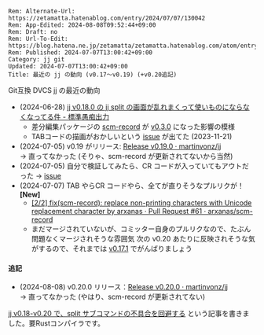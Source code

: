 ```header
Rem: Alternate-Url: https://zetamatta.hatenablog.com/entry/2024/07/07/130042
Rem: App-Edited: 2024-08-08T09:52:44+09:00
Rem: Draft: no
Rem: Url-To-Edit: https://blog.hatena.ne.jp/zetamatta/zetamatta.hatenablog.com/atom/entry/6801883189120091986
Rem: Published: 2024-07-07T13:00:42+09:00
Category: jj git
Updated: 2024-07-07T13:00:42+09:00
Title: 最近の jj の動向 (v0.17〜v0.19) (+v0.20追記)
```
Git互換 DVCS jj の最近の動向

+ (2024-06-28) [jj v0.18.0 の jj split の画面が乱れまくって使いものにならなくなってる件 - 標準愚痴出力](https://zetamatta.hatenablog.com/entry/2024/06/28/035537)
    + 差分編集パッケージの [scm-record] が [v0.3.0] になった影響の模様
    + TABコードの描画がおかしいという [issue][tab-issue] が出てた (2023-11-21)
+ (2024-07-05) v0.19 がリリース: [Release v0.19.0 · martinvonz/jj](https://github.com/martinvonz/jj/releases/tag/v0.19.0)  
    → 直ってなかった (そりゃ、scm-record が更新されてないから当然)
+ (2024-07-05) 自分で検証してみたら、CR コードが入っていてもアウトだった → [issue][cr-issue]
+ (2024-07-07) TAB やらCR コードやら、全てが直りそうなプルリクが！ **[New]**
    + [[2/2] fix(scm-record): replace non-printing characters with Unicode replacement character by arxanas · Pull Request #61 · arxanas/scm-record][PR]
    + まだマージされていないが、コミッター自身のプルリクなので、たぶん問題なくマージされそうな雰囲気
次の v0.20 あたりに反映されそうな気がするので、それまでは [v0.17.1] でがんばりましょう

#### 追記

+ (2024-08-08) v0.20.0 リリース：[Release v0.20.0 · martinvonz/jj](https://github.com/martinvonz/jj/releases/tag/v0.20.0)  
    → 直ってなかった (やはり、scm-record が更新されてない)

[jj v0.18-v0.20 で、split サブコマンドの不具合を回避する](https://zetamatta.hatenablog.com/entry/2024/08/08/092304) という記事を書きました。要Rustコンパイラです。

[tab-issue]: https://github.com/arxanas/scm-record/issues/2
[scm-record]: https://github.com/arxanas/scm-record
[v0.3.0]: https://github.com/arxanas/scm-record/releases/tag/v0.3.0
[cr-issue]: https://github.com/arxanas/scm-record/issues/57
[PR]: https://github.com/arxanas/scm-record/pull/61
[v0.19.0]: https://github.com/martinvonz/jj/releases/tag/v0.19.0
[v0.17.1]: https://github.com/martinvonz/jj/releases/tag/v0.17.1

